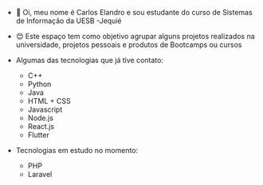 - 👋 Oi, meu nome é Carlos Elandro e sou estudante do curso de Sistemas de Informação da UESB -Jequié
- 😊 Este espaço tem como objetivo agrupar alguns projetos realizados na universidade, projetos pessoais e produtos de Bootcamps ou cursos

- Algumas das tecnologias que já tive contato:
  - C++
  - Python
  - Java
  - HTML + CSS
  - Javascript
  - Node.js
  - React.js
  - Flutter
 
- Tecnologias em estudo no momento:
  - PHP
  - Laravel
